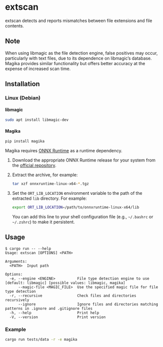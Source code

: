 # extscan

extscan detects and reports mismatches between file extensions and file contents.

## Note

When using libmagic as the file detection engine, false positives may occur, particularly with text files, due to its dependence on libmagic’s database. Magika provides similar functionality but offers better accuracy at the expense of increased scan time.

## Installation

### Linux (Debian)

#### libmagic

```sh
sudo apt install libmagic-dev
```

#### Magika

```sh
pip install magika
```

Magika requires [ONNX Runtime](https://github.com/microsoft/onnxruntime/) as a runtime dependency.

1. Download the appropriate ONNX Runtime release for your system from the [official repository](https://github.com/microsoft/onnxruntime/releases).

2. Extract the archive, for example:

   ```sh
   tar xzf onnxruntime-linux-x64-*.tgz
   ```

3. Set the `ORT_LIB_LOCATION` environment variable to the path of the extracted `lib` directory. For example:

   ```sh
   export ORT_LIB_LOCATION=/path/to/onnxruntime-linux-x64/lib
   ```

    You can add this line to your shell configuration file (e.g., `~/.bashrc` or `~/.zshrc`) to make it persistent.

## Usage

```text
$ cargo run -- --help
Usage: extscan [OPTIONS] <PATH>

Arguments:
  <PATH>  Input path

Options:
  -e, --engine <ENGINE>          File type detection engine to use [default: libmagic] [possible values: libmagic, magika]
      --magic-file <MAGIC_FILE>  Use the specified magic file for file type detection
  -r, --recursive                Check files and directories recursively
      --ignore                   Ignore files and directories matching patterns in .ignore and .gitignore files
  -h, --help                     Print help
  -V, --version                  Print version
```

### Example

```sh
cargo run tests/data -r -e magika
```
